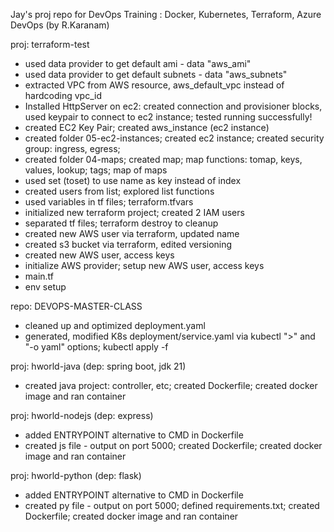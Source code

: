 Jay's proj repo for DevOps Training : Docker, Kubernetes, Terraform, Azure DevOps (by R.Karanam)

proj: terraform-test
- used data provider to get default ami - data "aws_ami"
- used data provider to get default subnets - data "aws_subnets"
- extracted VPC from AWS resource, aws_default_vpc instead of hardcoding vpc_id
- Installed HttpServer on ec2: created connection and provisioner blocks, used keypair to connect to ec2 instance; tested running successfully!
- created EC2 Key Pair; created aws_instance (ec2 instance)
- created folder 05-ec2-instances; created ec2 instance; created security group: ingress, egress; 
- created folder 04-maps; created map; map functions: tomap, keys, values, lookup; tags; map of maps
- used set (toset) to use name as key instead of index
- created users from list; explored list functions
- used variables in tf files; terraform.tfvars
- initialized new terraform project; created 2 IAM users
- separated tf files; terraform destroy to cleanup
- created new AWS user via terraform, updated name
- created s3 bucket via terraform, edited versioning
- created new AWS user, access keys
- initialize AWS provider; setup new AWS user, access keys
- main.tf
- env setup

repo: DEVOPS-MASTER-CLASS
- cleaned up and optimized deployment.yaml
- generated, modified K8s deployment/service.yaml via kubectl ">" and "-o yaml" options; kubectl apply -f

proj: hworld-java (dep: spring boot, jdk 21)
- created java project: controller, etc; created Dockerfile; created docker image and ran container

proj: hworld-nodejs (dep: express)
- added ENTRYPOINT alternative to CMD in Dockerfile
- created js file - output on port 5000; created Dockerfile; created docker image and ran container

proj: hworld-python (dep: flask)
- added ENTRYPOINT alternative to CMD in Dockerfile
- created py file - output on port 5000; defined requirements.txt; created Dockerfile; created docker image and ran container
